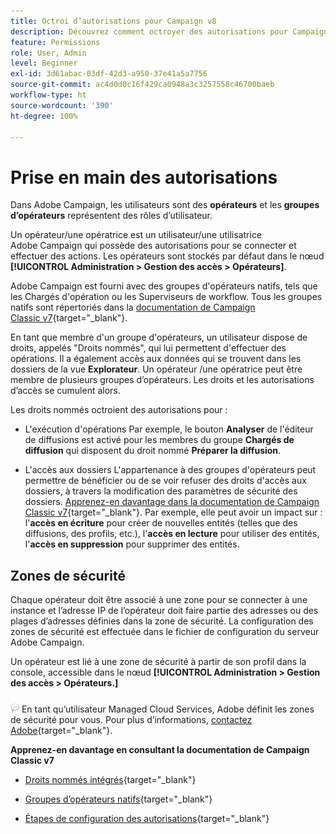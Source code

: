 ```yaml
---
title: Octroi d’autorisations pour Campaign v8
description: Découvrez comment octroyer des autorisations pour Campaign v8
feature: Permissions
role: User, Admin
level: Beginner
exl-id: 3d61abac-03df-42d3-a950-37e41a5a7756
source-git-commit: ac4d0d0c16f429ca0948a3c3257558c46700baeb
workflow-type: ht
source-wordcount: '390'
ht-degree: 100%

---
```


# Prise en main des autorisations

Dans Adobe Campaign, les utilisateurs sont des **opérateurs** et les **groupes d’opérateurs** représentent des rôles d’utilisateur.

Un opérateur/une opératrice est un utilisateur/une utilisatrice Adobe Campaign qui possède des autorisations pour se connecter et effectuer des actions. Les opérateurs sont stockés par défaut dans le nœud **[!UICONTROL Administration > Gestion des accès > Opérateurs]**.

Adobe Campaign est fourni avec des groupes d&#39;opérateurs natifs, tels que les Chargés d&#39;opération ou les Superviseurs de workflow. Tous les groupes natifs sont répertoriés dans la [documentation de Campaign Classic v7](https://experienceleague.adobe.com/docs/campaign-classic/using/getting-started/permissions/access-management-groups.html?lang=fr#default-groups){target=&quot;_blank&quot;}.

En tant que membre d&#39;un groupe d&#39;opérateurs, un utilisateur dispose de droits, appelés &quot;Droits nommés&quot;, qui lui permettent d&#39;effectuer des opérations. Il a également accès aux données qui se trouvent dans les dossiers de la vue **Explorateur**. Un opérateur /une opératrice peut être membre de plusieurs groupes d’opérateurs. Les droits et les autorisations d’accès se cumulent alors.

Les droits nommés octroient des autorisations pour :

* L&#39;exécution d&#39;opérations
Par exemple, le bouton **Analyser** de l&#39;éditeur de diffusions est activé pour les membres du groupe **Chargés de diffusion** qui disposent du droit nommé **Préparer la diffusion**.

* L&#39;accès aux dossiers
L&#39;appartenance à des groupes d&#39;opérateurs peut permettre de bénéficier ou de se voir refuser des droits d&#39;accès aux dossiers, à travers la modification des paramètres de sécurité des dossiers. [ Apprenez-en davantage dans la documentation de Campaign Classic v7](https://experienceleague.adobe.com/docs/campaign-classic/using/getting-started/permissions/access-management-folders.html?lang=fr#permissions-on-a-folder){target=&quot;_blank&quot;}. Par exemple, elle peut avoir un impact sur : l&#39;**accès en écriture** pour créer de nouvelles entités (telles que des diffusions, des profils, etc.), l&#39;**accès en lecture** pour utiliser des entités, l&#39;**accès en suppression** pour supprimer des entités.

## Zones de sécurité

Chaque opérateur doit être associé à une zone pour se connecter à une instance et l’adresse IP de l’opérateur doit faire partie des adresses ou des plages d’adresses définies dans la zone de sécurité. La configuration des zones de sécurité est effectuée dans le fichier de configuration du serveur Adobe Campaign.

Un opérateur est lié à une zone de sécurité à partir de son profil dans la console, accessible dans le nœud **[!UICONTROL Administration > Gestion des accès > Opérateurs.]**

![](../assets/do-not-localize/speech.png)  En tant qu’utilisateur Managed Cloud Services, Adobe définit les zones de sécurité pour vous. Pour plus d’informations, [contactez Adobe](https://helpx.adobe.com/fr/enterprise/admin-guide.html/enterprise/using/support-for-experience-cloud.ug.html){target=&quot;_blank&quot;}.

**Apprenez-en davantage en consultant la documentation de Campaign Classic v7**

* [Droits nommés intégrés](https://experienceleague.adobe.com/docs/campaign-classic/using/getting-started/permissions/access-management-named-rights.html?lang=fr){target=&quot;_blank&quot;}

* [Groupes d’opérateurs natifs](https://experienceleague.adobe.com/docs/campaign-classic/using/getting-started/permissions/access-management-groups.html?lang=fr#default-groups){target=&quot;_blank&quot;}

* [Étapes de configuration des autorisations](https://experienceleague.adobe.com/docs/campaign-classic/using/getting-started/permissions/access-management.html?lang=fr){target=&quot;_blank&quot;}
